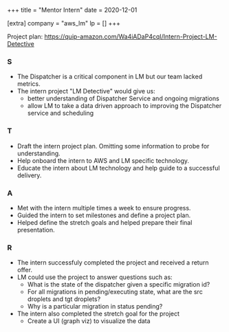 +++
title = "Mentor Intern"
date = 2020-12-01

[extra]
company = "aws_lm"
lp = []
+++

Project plan: https://quip-amazon.com/Wa4iADaP4cqI/Intern-Project-LM-Detective

### S
- The Dispatcher is a critical component in LM but our team lacked metrics.
- The intern project "LM Detective" would give us:
  - better understanding of Dispatcher Service and ongoing migrations
  - allow LM to take a data driven approach to improving the Dispatcher service and scheduling

### T
- Draft the intern project plan. Omitting some information to probe for understanding.
- Help onboard the intern to AWS and LM specific technology.
- Educate the intern about LM technology and help guide to a successful delivery.

### A
- Met with the intern multiple times a week to ensure progress.
- Guided the intern to set milestones and define a project plan.
- Helped define the stretch goals and helped prepare their final presentation.

### R
- The intern successfuly completed the project and received a return offer.
- LM could use the project to answer questions such as:
  - What is the state of the dispatcher given a specific migration id?
  - For all migrations in pending/executing state, what are the src droplets and tgt droplets?
  - Why is a particular migration in status pending?
- The intern also completed the stretch goal for the project
  - Create a UI (graph viz) to visualize the data


